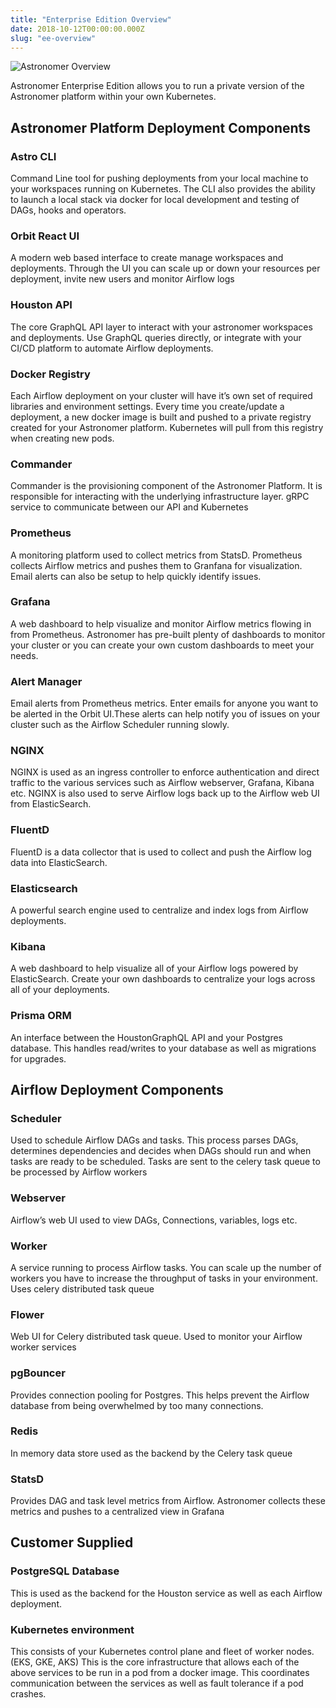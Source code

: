 ```yaml
---
title: "Enterprise Edition Overview"
date: 2018-10-12T00:00:00.000Z
slug: "ee-overview"
---
```


![Astronomer Overview](https://assets2.astronomer.io/main/docs/ee/astronomer_architecture_v0.8.png)

Astronomer Enterprise Edition allows you to run a private version of the Astronomer platform within your own Kubernetes.

## Astronomer Platform Deployment Components

### Astro CLI
Command Line tool for pushing deployments from your local machine to your workspaces running on Kubernetes. The CLI also provides the ability to launch a local stack via docker for local development and testing of DAGs, hooks and operators.

### Orbit React UI
A modern web based interface to create manage workspaces and deployments. Through the UI you can scale up or down your resources per deployment, invite new users and monitor Airflow logs

### Houston API
The core GraphQL API layer to interact with your astronomer workspaces and deployments. Use GraphQL queries directly, or integrate with your CI/CD platform to automate Airflow deployments.

### Docker Registry
Each Airflow deployment on your cluster will have it’s own set of required libraries and environment settings. Every time you create/update a deployment, a new docker image is built and pushed to a private registry created for your Astronomer platform. Kubernetes will pull from this registry when creating new pods.

### Commander
Commander is the provisioning component of the Astronomer Platform. It is responsible for interacting with the underlying infrastructure layer. gRPC service to communicate between our API and Kubernetes

### Prometheus
A monitoring platform used to collect metrics from StatsD. Prometheus collects Airflow metrics and pushes them to Granfana for visualization. Email alerts can also be setup to help quickly identify issues.

### Grafana
A web dashboard to help visualize and monitor Airflow metrics flowing in from Prometheus. Astronomer has pre-built plenty of dashboards to monitor your cluster or you can create your own custom dashboards to meet your needs.

### Alert Manager
Email alerts from Prometheus metrics. Enter emails for anyone you want to be alerted in the Orbit UI.These alerts can help notify you of issues on your cluster such as the Airflow Scheduler running slowly.

### NGINX
NGINX is used as an ingress controller to enforce authentication and direct traffic to the various services such as Airflow webserver, Grafana, Kibana etc. NGINX is also used to serve Airflow logs back up to the Airflow web UI from ElasticSearch.

### FluentD
FluentD is a data collector that is used to collect and push the Airflow log data into ElasticSearch.

### Elasticsearch
A powerful search engine used to centralize and index logs from Airflow deployments.

### Kibana
A web dashboard to help visualize all of your Airflow logs powered by ElasticSearch. Create your own dashboards to centralize your logs across all of your deployments.

### Prisma ORM
An interface between the HoustonGraphQL API and your Postgres database. This handles read/writes to your database as well as migrations for upgrades.

## Airflow Deployment Components

### Scheduler
Used to schedule Airflow DAGs and tasks. This process parses DAGs, determines dependencies and decides when DAGs should run and when tasks are ready to be scheduled. Tasks are sent to the celery task queue to be processed by Airflow workers

### Webserver
Airflow’s web UI used to view DAGs, Connections, variables, logs etc.

### Worker
A service running to process Airflow tasks. You can scale up the number of workers you have to increase the throughput of tasks in your environment. Uses celery distributed task queue

### Flower
Web UI for Celery distributed task queue. Used to monitor your Airflow worker services

###  pgBouncer
Provides connection pooling for Postgres. This helps prevent the Airflow database from being overwhelmed by too many connections.

### Redis
In memory data store used as the backend by the Celery task queue

### StatsD
Provides DAG and task level metrics from Airflow. Astronomer collects these metrics and pushes to a centralized view in Grafana

## Customer Supplied

### PostgreSQL Database
This is used as the backend for the Houston service as well as each Airflow deployment.

### Kubernetes environment
This consists of your Kubernetes control plane and fleet of worker nodes. (EKS, GKE, AKS) This is the core infrastructure that allows each of the above services to be run in a pod from a docker image. This coordinates communication between the services as well as fault tolerance if a pod crashes.
